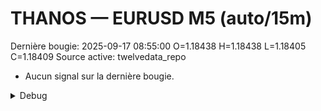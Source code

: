# THANOS — EURUSD M5 (auto/15m)
Dernière bougie: 2025-09-17 08:55:00  O=1.18438  H=1.18438  L=1.18405  C=1.18409
Source active: twelvedata_repo

- Aucun signal sur la dernière bougie.

<details><summary>Debug</summary>

- TD_API_KEY manquant.

</details>